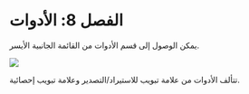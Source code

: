 # الفصل 8: الأدوات

يمكن الوصول إلى قسم الأدوات من القائمة الجانبية الأيسر.

![](/assets/ToolsOMP.png)

تتألف الأدوات من علامة تبويب للاستيراد/التصدير وعلامة تبويب إحصائية.

